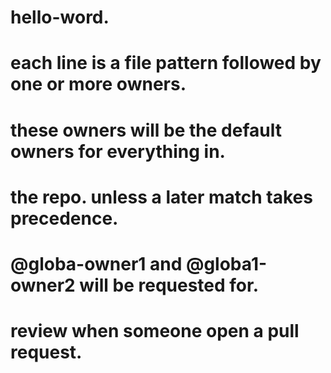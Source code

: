 # hello-word.
# each line is a file pattern followed by one or more owners.
# these owners will be the default owners for everything in.
# the repo. unless a later match takes precedence.
# @globa-owner1 and @globa1-owner2 will be requested for.
# review when someone open a pull request.
